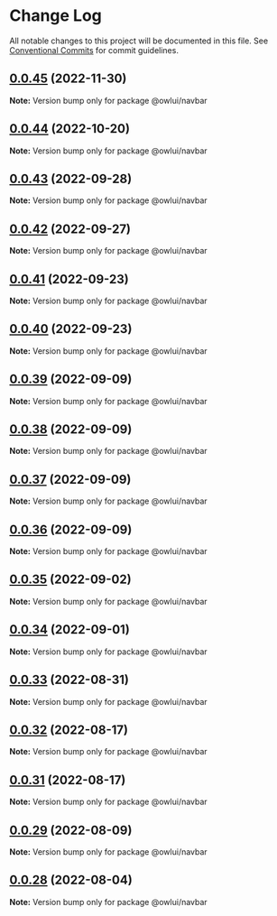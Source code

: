 # Change Log

All notable changes to this project will be documented in this file.
See [Conventional Commits](https://conventionalcommits.org) for commit guidelines.

## [0.0.45](https://github.com/EEBOS/owl-ui/compare/v0.0.44...v0.0.45) (2022-11-30)

**Note:** Version bump only for package @owlui/navbar





## [0.0.44](https://github.com/EEBOS/owl-ui/compare/v0.0.43...v0.0.44) (2022-10-20)

**Note:** Version bump only for package @owlui/navbar





## [0.0.43](https://github.com/EEBOS/owl-ui/compare/v0.0.42...v0.0.43) (2022-09-28)

**Note:** Version bump only for package @owlui/navbar





## [0.0.42](https://github.com/EEBOS/owl-ui/compare/v0.0.41...v0.0.42) (2022-09-27)

**Note:** Version bump only for package @owlui/navbar





## [0.0.41](https://github.com/EEBOS/owl-ui/compare/v0.0.40...v0.0.41) (2022-09-23)

**Note:** Version bump only for package @owlui/navbar





## [0.0.40](https://github.com/EEBOS/owl-ui/compare/v0.0.39...v0.0.40) (2022-09-23)

**Note:** Version bump only for package @owlui/navbar





## [0.0.39](https://github.com/EEBOS/owl-ui/compare/v0.0.38...v0.0.39) (2022-09-09)

**Note:** Version bump only for package @owlui/navbar





## [0.0.38](https://github.com/EEBOS/owl-ui/compare/v0.0.37...v0.0.38) (2022-09-09)

**Note:** Version bump only for package @owlui/navbar





## [0.0.37](https://github.com/EEBOS/owl-ui/compare/v0.0.36...v0.0.37) (2022-09-09)

**Note:** Version bump only for package @owlui/navbar





## [0.0.36](https://github.com/EEBOS/owl-ui/compare/v0.0.35...v0.0.36) (2022-09-09)

**Note:** Version bump only for package @owlui/navbar





## [0.0.35](https://github.com/EEBOS/owl-ui/compare/v0.0.34...v0.0.35) (2022-09-02)

**Note:** Version bump only for package @owlui/navbar





## [0.0.34](https://github.com/EEBOS/owl-ui/compare/v0.0.33...v0.0.34) (2022-09-01)

**Note:** Version bump only for package @owlui/navbar





## [0.0.33](https://github.com/EEBOS/owl-ui/compare/v0.0.32...v0.0.33) (2022-08-31)

**Note:** Version bump only for package @owlui/navbar





## [0.0.32](https://github.com/EEBOS/owl-ui/compare/v0.0.31...v0.0.32) (2022-08-17)

**Note:** Version bump only for package @owlui/navbar





## [0.0.31](https://github.com/EEBOS/owl-ui/compare/v0.0.29...v0.0.31) (2022-08-17)

**Note:** Version bump only for package @owlui/navbar





## [0.0.29](https://github.com/EEBOS/owl-ui/compare/v0.0.28...v0.0.29) (2022-08-09)

**Note:** Version bump only for package @owlui/navbar





## [0.0.28](https://github.com/EEBOS/owl-ui/compare/v0.0.27...v0.0.28) (2022-08-04)

**Note:** Version bump only for package @owlui/navbar
